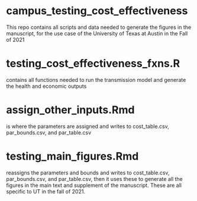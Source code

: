 # campus_testing_cost_effectiveness

 This repo contains all scripts and data needed to generate the figures in the manuscript, for the use case of the University of Texas at Austin in the Fall of 2021

# testing_cost_effectiveness_fxns.R 
contains all functions needed to run the transmission model and generate the health and economic outputs 

# assign_other_inputs.Rmd 
is where the parameters are assigned and writes to cost_table.csv, par_bounds.csv, and par_table.csv

# testing_main_figures.Rmd 
reassigns the parameters and bounds and writes to cost_table.csv, par_bounds.csv, and par_table.csv, then it uses these to generate all the figures in the main text and supplement of the manuscript. These are all specific to UT in the fall of 2021.
